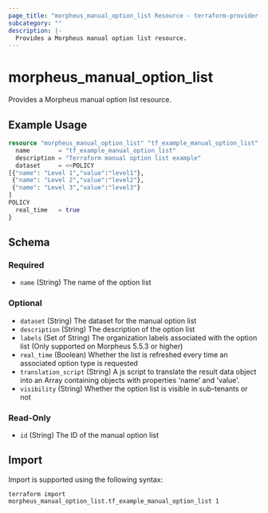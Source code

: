 ```yaml
---
page_title: "morpheus_manual_option_list Resource - terraform-provider-morpheus"
subcategory: ""
description: |-
  Provides a Morpheus manual option list resource.
---
```


# morpheus_manual_option_list

Provides a Morpheus manual option list resource.

## Example Usage

```terraform
resource "morpheus_manual_option_list" "tf_example_manual_option_list" {
  name        = "tf_example_manual_option_list"
  description = "Terraform manual option list example"
  dataset     = <<POLICY
[{"name": "Level 1","value":"level1"},
 {"name": "Level 2","value":"level2"},
 {"name": "Level 3","value":"level3"}
]
POLICY
  real_time   = true
}
```

<!-- schema generated by tfplugindocs -->
## Schema

### Required

- `name` (String) The name of the option list

### Optional

- `dataset` (String) The dataset for the manual option list
- `description` (String) The description of the option list
- `labels` (Set of String) The organization labels associated with the option list (Only supported on Morpheus 5.5.3 or higher)
- `real_time` (Boolean) Whether the list is refreshed every time an associated option type is requested
- `translation_script` (String) A js script to translate the result data object into an Array containing objects with properties 'name’ and 'value’.
- `visibility` (String) Whether the option list is visible in sub-tenants or not

### Read-Only

- `id` (String) The ID of the manual option list

## Import

Import is supported using the following syntax:

```shell
terraform import morpheus_manual_option_list.tf_example_manual_option_list 1
```
